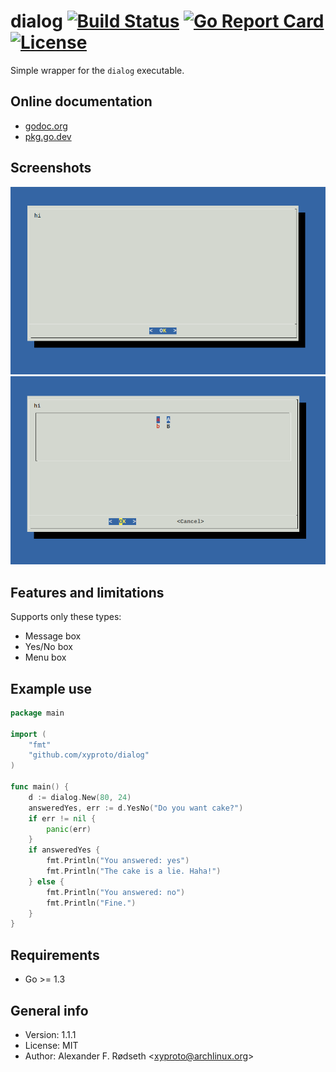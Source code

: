 # dialog [![Build Status](https://travis-ci.com/xyproto/dialog.svg?branch=master)](https://travis-ci.com/xyproto/dialog) [![Go Report Card](https://goreportcard.com/badge/github.com/xyproto/dialog)](https://goreportcard.com/report/github.com/xyproto/dialog) [![License](https://img.shields.io/badge/License-MIT-brightgreen)](https://raw.githubusercontent.com/xyproto/dialog/master/LICENSE)

Simple wrapper for the `dialog` executable.

## Online documentation

* [godoc.org](https://godoc.org/github.com/xyproto/dialog)
* [pkg.go.dev](https://pkg.go.dev/github.com/xyproto/dialog?tab=doc)

## Screenshots

![screenshot 1](img/dialog_screenshot1.png)
![screenshot 2](img/dialog_screenshot2.png)

## Features and limitations

Supports only these types:

* Message box
* Yes/No box
* Menu box

## Example use

```go
package main

import (
	"fmt"
	"github.com/xyproto/dialog"
)

func main() {
	d := dialog.New(80, 24)
	answeredYes, err := d.YesNo("Do you want cake?")
	if err != nil {
		panic(err)
	}
	if answeredYes {
		fmt.Println("You answered: yes")
		fmt.Println("The cake is a lie. Haha!")
	} else {
		fmt.Println("You answered: no")
		fmt.Println("Fine.")
	}
}
```

## Requirements

* Go >= 1.3

## General info

* Version: 1.1.1
* License: MIT
* Author: Alexander F. Rødseth &lt;xyproto@archlinux.org&gt;
